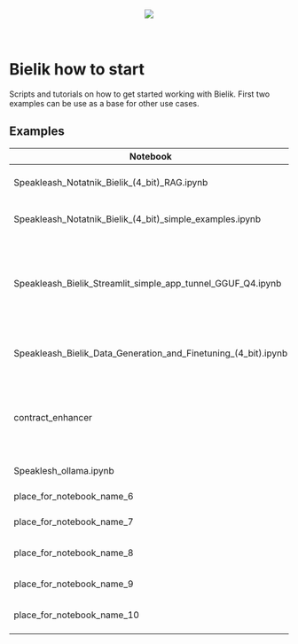 <h1 align="center">
<img src="https://huggingface.co/speakleash/Bielik-7B-Instruct-v0.1/raw/main/speakleash_cyfronet.png">
</h1><br>

# Bielik how to start
Scripts and tutorials on how to get started working with Bielik.
First two examples can be use as a base for other use cases.

## Examples

| Notebook                                                       | Category                            | Description                                                                            |
|----------------------------------------------------------------|-------------------------------------| -------------------------------------------------------------------------------------- |
| Speakleash_Notatnik_Bielik_(4_bit)_RAG.ipynb                   | RAG with HuggingFace transformers   | description_1                                                                          |
| Speakleash_Notatnik_Bielik_(4_bit)_simple_examples.ipynb       | Work with text, docs, inference     | description_2                                                                          |
| Speakleash_Bielik_Streamlit_simple_app_tunnel_GGUF_Q4.ipynb    | Inference with streaming            | Simple Streamlit app with streaming from quantized Bielik (GGUF Q4) on collab with tunnel
| Speakleash_Bielik_Data_Generation_and_Finetuning_(4_bit).ipynb | Data Generation, Few-shot prompting | description_3                                                                          |
| contract_enhancer                                              | RAG for contract enhancement        | Bielik will show you how to improve your contracts based on your own contract library. |
| Speaklesh_ollama.ipynb                                         | Inference                           | Ollama CLI/API tutorial                                                                              |
| place_for_notebook_name_6                                      | e.g. evaluation                     | description_6                                                                          |
| place_for_notebook_name_7                                      | e.g. fine-tuning                    | description_7                                                                          |
| place_for_notebook_name_8                                      | e.g. RAG, function calling          | description_8                                                                          |
| place_for_notebook_name_9                                      | e.g. prefix, prompting              | description_9                                                                          |
| place_for_notebook_name_10                                     | e.g. data generation, fine-tuning   | description_10                                                                         |
